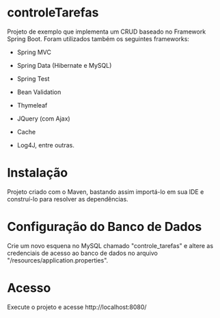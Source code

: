 # controleTarefas

Projeto de exemplo que implementa um CRUD baseado no Framework Spring Boot. Foram utilizados também os seguintes frameworks:

- Spring MVC

- Spring Data (Hibernate e MySQL)

- Spring Test

- Bean Validation

- Thymeleaf 

- JQuery (com Ajax)

- Cache 

- Log4J,  entre outras.

# Instalação

Projeto criado com o Maven, bastando assim importá-lo em sua IDE e construí-lo para resolver as dependências.

# Configuração do Banco de Dados

Crie um novo esquena no MySQL chamado "controle_tarefas" e altere as credenciais de acesso ao banco de dados no arquivo "/resources/application.properties".

# Acesso

Execute o projeto e acesse http://localhost:8080/

